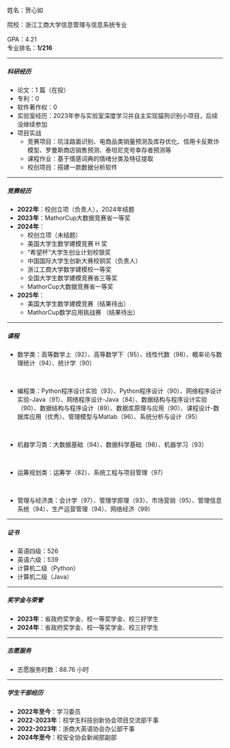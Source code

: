 姓名：贺心如

院校：浙江工商大学信息管理与信息系统专业

GPA：4.21  
专业排名：**1/216**  

---

##### 科研经历

- 论文：1 篇（在投）  
- 专利：0  
- 软件著作权：0  
- 实验室经历：2023年参与实验室深度学习并自主实现猫狗识别小项目，后续没继续参加  
- 项目实战
  - 竞赛项目：坑洼路面识别、电商品类销量预测及库存优化、信用卡反欺诈模型、罗曼斯商店销售预测、泰坦尼克号幸存者预测等  
  - 课程作业：基于情感词典的情绪分类及特征提取  
  - 校创项目：搭建一款数据分析软件  

---

##### 竞赛经历

- **2022年**：校创立项（负责人），2024年结题  
- **2023年**：MathorCup大数据竞赛省一等奖  
- **2024年**：
  - 校创立项（未结题）  
  - 美国大学生数学建模竞赛 H 奖  
  - “希望杯”大学生创业计划校银奖  
  - 中国国际大学生创新大赛校铜奖（负责人）  
  - 浙江工商大学数学建模校一等奖  
  - 全国大学生数学建模竞赛省三等奖  
  - MathorCup大数据竞赛省一等奖  
- **2025年**：
  - 美国大学生数学建模竞赛（结果待出）  
  - MathorCup数学应用挑战赛 （结果待出）   

---

##### 课程
- 数学类：高等数学上（92）、高等数学下（95）、线性代数（98）、概率论与数理统计（94）、统计学（90）  
<br>

- 编程类：Python程序设计实验（93）、Python程序设计（90）、网络程序设计实验-Java（91）、网络程序设计-Java（84）、数据结构与程序设计实验（90）、数据结构与程序设计（89）、数据库原理与应用（90）、课程设计-数据库应用（优秀）、管理模型与Matlab（96）、系统分析与设计（95）  
<br>

- 机器学习类：大数据基础（94）、数据科学基础（98）、机器学习（93）  
<br>

- 运筹规划类：运筹学（82）、系统工程与项目管理（97）  
<br>

- 管理与经济类：会计学（97）、管理学原理（93）、市场营销（95）、管理信息系统（94）、生产运营管理（94）、网络经济（99）

---


##### 证书

- 英语四级：526
- 英语六级：539  
- 计算机二级（Python）  
- 计算机二级（Java）  

---


##### 奖学金与荣誉

- **2023年**：省政府奖学金、校一等奖学金、校三好学生  
- **2024年**：省政府奖学金、校一等奖学金、校三好学生  

---



##### 志愿服务

- 志愿服务时数：88.76 小时  

---

##### 学生干部经历

- **2022年至今**：学习委员  
- **2022-2023年**：校学生科技创新协会项目交流部干事  
- **2022-2023年**：浙商大英语协会办公部干事  
- **2024年至今**：校安全协会新闻部副部  

